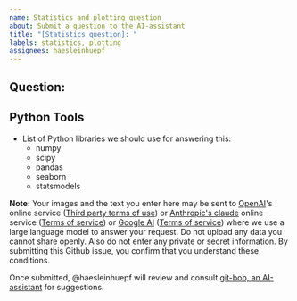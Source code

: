 ```yaml
---
name: Statistics and plotting question
about: Submit a question to the AI-assistant
title: "[Statistics question]: "
labels: statistics, plotting
assignees: haesleinhuepf
---
```


## Question:


## Python Tools
- List of Python libraries we should use for answering this:
  - numpy
  - scipy
  - pandas
  - seaborn
  - statsmodels

**Note:** Your images and the text you enter here may be sent to [OpenAI](https://openai.com/)'s online service ([Third party terms of use](https://openai.com/policies/row-terms-of-use/)) or [Anthropic's claude](https://www.anthropic.com/api) online service ([Terms of service](https://www.anthropic.com/legal/consumer-terms)) or [Google AI](https://ai.google.dev/) ([Terms of service](https://ai.google.dev/gemini-api/terms)) where we use a large language model to answer your request. 
Do not upload any data you cannot share openly. Also do not enter any private or secret information. By submitting this Github issue, you confirm that you understand these conditions.

Once submitted, @haesleinhuepf will review and consult [git-bob, an AI-assistant](https://github.com/haesleinhuepf/git-bob) for suggestions. 
